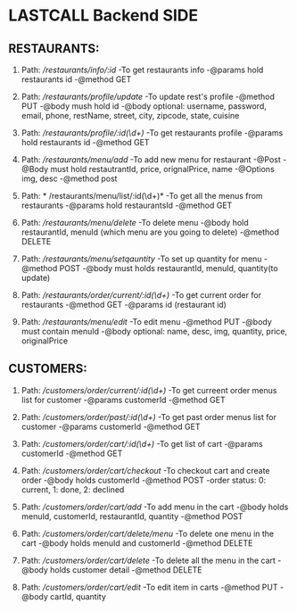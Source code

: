  # LASTCALL Backend SIDE

## RESTAURANTS: 

1. Path: */restaurants/info/:id*
    -To get restaurants info
    -@params hold restaurants id
    -@method GET
 


2. Path: */restaurants/profile/update*
    -To update rest's profile
    -@method PUT
    -@body mush hold id 
    -@body optional: username, password, email, phone, restName, street, city, zipcode, state, cuisine
 


3. Path:   */restaurants/profile/:id(\\d+)*
    -To get restaurants profile
    -@params hold restaurants id
    -@method GET

4. Path:   */restaurants/menu/add*
    -To add new menu for restaurant 
    -@Post
    -@Body must hold restautrantId, price, orignalPrice, name 
    -@Options img, desc
    -@method post

5. Path:  * /restaurants/menu/list/:id(\\d+)*
    -To get all the menus from restaurants
    -@params hold restaurantsId
    -@method GET

6. Path:   */restaurants/menu/delete*
    -To delete menu
    -@body hold restaurantId, menuId (which menu are you going to delete)
    -@method DELETE

7. Path:   */restaurants/menu/setqauntity*
    -To set up quantity for menu
    -@method POST
    -@body must holds restaurantId, menuId, quantity(to update)

8. Path:   */restaurants/order/current/:id(\\d+)*
    -To get current order for restaurants
    -@method GET
    -@params id (restaurant id)

9. Path:   */restaurants/menu/edit*
    -To edit menu
    -@method PUT
    -@body must contain menuId
    -@body optional: name, desc, img, quantity, price, originalPrice

## CUSTOMERS:

1. Path:   */customers/order/current/:id(\\d+)*
    -To get curreent order menus list for customer
    -@params customerId
    -@method GET

2. Path:   */customers/order/past/:id(\\d+)*
    -To get past order menus list for customer
    -@params customerId
    -@method GET

3. Path:   */customers/order/cart/:id(\\d+)*
    -To get list of cart
    -@params customerId
    -@method GET

4. Path:   */customers/order/cart/checkout*
    -To checkout cart and create order
    -@body holds customerId
    -@method POST
    -order status: 0: current, 1: done, 2: declined

5. Path:  */customers/order/cart/add*
    -To add menu in the cart
    -@body holds menuId, customerId, restaurantId, quantity
    -@method POST

6. Path:   */customers/order/cart/delete/menu*
    -To delete one menu in the cart
    -@body holds menuId and customerId
    -@method DELETE

7. Path:   */customers/order/cart/delete*
    -To delete all the menu in the cart
    -@body holds customer detail
    -@method DELETE

8. Path:   */customers/order/cart/edit*
    -To edit item in carts
    -@method PUT
    -@body cartId, quantity
 